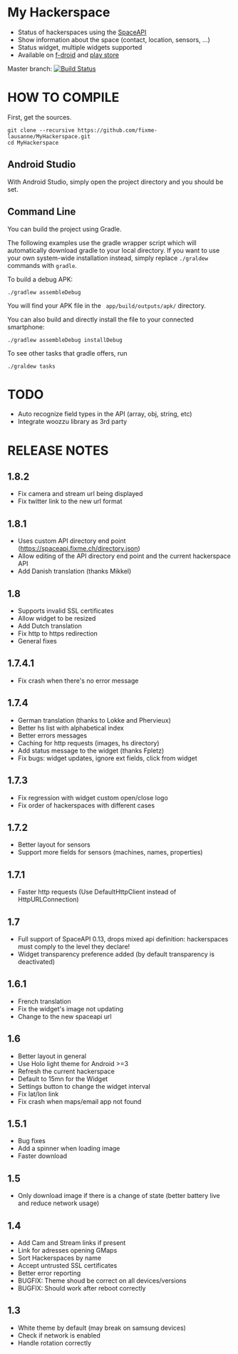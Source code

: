 My Hackerspace
==============

- Status of hackerspaces using the [SpaceAPI](http://spaceapi.net)
- Show information about the space (contact, location, sensors, ...)
- Status widget, multiple widgets supported
- Available on [f-droid](https://f-droid.org/repository/browse/?fdid=ch.fixme.status) and [play store](https://play.google.com/store/apps/details?id=ch.fixme.status)

Master branch: [![Build Status](https://travis-ci.org/fixme-lausanne/MyHackerspace.svg?branch=master)](https://travis-ci.org/fixme-lausanne/MyHackerspace)

HOW TO COMPILE
=============

First, get the sources.

    git clone --recursive https://github.com/fixme-lausanne/MyHackerspace.git
    cd MyHackerspace

Android Studio
--------------

With Android Studio, simply open the project directory and you should be set.

Command Line
------------

You can build the project using Gradle.

The following examples use the gradle wrapper script which will automatically
download gradle to your local directory. If you want to use your own
system-wide installation instead, simply replace `./graldew` commands with
`gradle`.

To build a debug APK:

    ./gradlew assembleDebug

You will find your APK file in the ` app/build/outputs/apk/` directory.

You can also build and directly install the file to your connected smartphone:

    ./gradlew assembleDebug installDebug

To see other tasks that gradle offers, run

    ./graldew tasks

TODO
====

- Auto recognize field types in the API (array, obj, string, etc)
- Integrate woozzu library as 3rd party

RELEASE NOTES
=============

1.8.2
---

- Fix camera and stream url being displayed
- Fix twitter link to the new url format

1.8.1
---

- Uses custom API directory end point (https://spaceapi.fixme.ch/directory.json)
- Allow editing of the API directory end point and the current hackerspace API
- Add Danish translation (thanks Mikkel)

1.8
---

- Supports invalid SSL certificates
- Allow widget to be resized
- Add Dutch translation
- Fix http to https redirection
- General fixes

1.7.4.1
-------

- Fix crash when there's no error message

1.7.4
---

- German translation (thanks to Lokke and Phervieux)
- Better hs list with alphabetical index
- Better errors messages
- Caching for http requests (images, hs directory)
- Add status message to the widget (thanks Fpletz)
- Fix bugs: widget updates, ignore ext fields, click from widget

1.7.3
-----

- Fix regression with widget custom open/close logo
- Fix order of hackerspaces with different cases

1.7.2
-----

- Better layout for sensors
- Support more fields for sensors (machines, names, properties)

1.7.1
-----

- Faster http requests (Use DefaultHttpClient instead of HttpURLConnection)

1.7
-----

- Full support of SpaceAPI 0.13, drops mixed api definition: hackerspaces must comply to the level they declare!
- Widget transparency preference added (by default transparency is deactivated)

1.6.1
-----

- French translation
- Fix the widget's image not updating
- Change to the new spaceapi url

1.6
---

- Better layout in general
- Use Holo light theme for Android >=3
- Refresh the current hackerspace
- Default to 15mn for the Widget
- Settings button to change the widget interval
- Fix lat/lon link
- Fix crash when maps/email app not found

1.5.1
-----

- Bug fixes
- Add a spinner when loading image
- Faster download

1.5
---

- Only download image if there is a change of state (better battery live and reduce network usage)

1.4
---

- Add Cam and Stream links if present
- Link for adresses opening GMaps
- Sort Hackerspaces by name
- Accept untrusted SSL certificates
- Better error reporting
- BUGFIX: Theme shoud be correct on all devices/versions
- BUGFIX: Should work after reboot correctly

1.3
---

- White theme by default (may break on samsung devices)
- Check if network is enabled
- Handle rotation correctly

